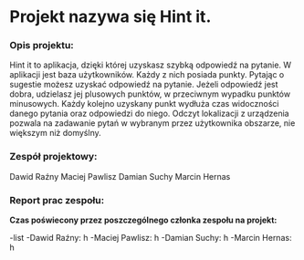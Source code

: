 
# Projekt nazywa się Hint it.

### Opis projektu:

Hint it to aplikacja, dzięki której uzyskasz szybką odpowiedź na pytanie. W aplikacji jest baza użytkowników. Każdy z nich posiada punkty. Pytając o sugestie możesz uzyskać odpowiedź na pytanie. Jeżeli odpowiedź jest dobra, udzielasz jej plusowych punktów, w przeciwnym wypadku punktów minusowych. Każdy kolejno uzyskany punkt wydłuża czas widoczności danego pytania oraz odpowiedzi do niego. Odczyt lokalizacji z urządzenia pozwala na zadawanie pytań w wybranym przez użytkownika obszarze, nie większym niż domyślny. 


### Zespół projektowy:

Dawid Raźny 
Maciej Pawlisz 
Damian Suchy 
Marcin Hernas 

### Report prac zespołu:

**Czas poświecony przez poszczególnego członka zespołu na projekt:**

-list
-Dawid Raźny: h
-Maciej Pawlisz: h 
-Damian Suchy: h
-Marcin Hernas: h



